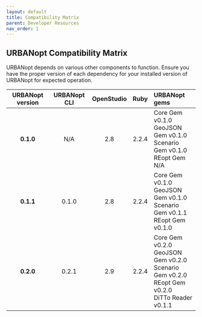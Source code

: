```yaml
---
layout: default
title: Compatibility Matrix
parent: Developer Resources
nav_order: 1
---
```


## URBANopt Compatibility Matrix

URBANopt depends on various other components to function. Ensure you have the proper version of each dependency for your installed version of URBANopt for expected operation.

|URBANopt version|URBANopt CLI|OpenStudio|Ruby |URBANopt gems                                                                            |
|:--------------:|:----------:|:--------:|:---:|:----------------------------------------------------------------------------------------|
|**0.1.0**       |N/A         |2.8       |2.2.4|Core Gem v0.1.0  <br/> GeoJSON Gem v0.1.0 <br/> Scenario Gem v0.1.0 <br/> REopt Gem N/A  |
|**0.1.1**       |0.1.0       |2.8       |2.2.4|Core Gem v0.1.0 <br/> GeoJSON Gem v0.1.0 <br/> Scenario Gem v0.1.1 <br/> REopt Gem v0.1.0|
|**0.2.0**       |0.2.1       |2.9       |2.2.4|Core Gem v0.2.0 <br/> GeoJSON Gem v0.2.0 <br/> Scenario Gem v0.2.0 <br/> REopt Gem v0.2.0 <br/> DiTTo Reader v0.1.1|
